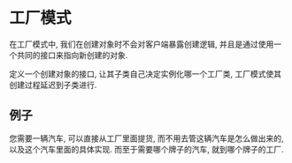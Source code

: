 # 工厂模式

在工厂模式中, 我们在创建对象时不会对客户端暴露创建逻辑, 并且是通过使用一个共同的接口来指向新创建的对象.

定义一个创建对象的接口, 让其子类自己决定实例化哪一个工厂类, 工厂模式使其创建过程延迟到子类进行.

## 例子

您需要一辆汽车, 可以直接从工厂里面提货, 而不用去管这辆汽车是怎么做出来的, 以及这个汽车里面的具体实现. 而至于需要哪个牌子的汽车, 就到哪个牌子的工厂.
